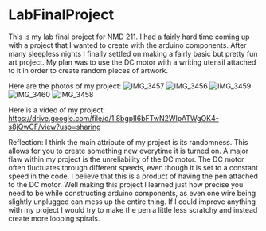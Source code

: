 # LabFinalProject
This is my lab final project for NMD 211.
I had a fairly hard time coming up with a project that I wanted to create with the arduino components. After many sleepless nights I finally settled on making a fairly basic but pretty fun art project.
My plan was to use the DC motor with a writing utensil attached to it in order to create random pieces of artwork. 

Here are the photos of my project: 
![IMG_3457](https://user-images.githubusercontent.com/94625745/146252368-03e0ed47-0009-4692-84da-39cd0c155c44.jpeg)
![IMG_3456](https://user-images.githubusercontent.com/94625745/146252480-78f7e38f-da5d-4ab6-b34a-824a6fcc12da.jpeg)
![IMG_3459](https://user-images.githubusercontent.com/94625745/146252484-cb003fb9-543a-474d-b88d-46b22b298b56.jpeg)
![IMG_3460](https://user-images.githubusercontent.com/94625745/146252488-764c4ee4-79d7-419d-bcff-2dc8808f8ab9.jpeg)
![IMG_3458](https://user-images.githubusercontent.com/94625745/146252493-eeb53956-b0a3-4b89-8838-225062e2a205.jpeg)

Here is a video of my project: 
https://drive.google.com/file/d/1I8bgpII6bFTwN2WIpATWgOK4-s8jQwCF/view?usp=sharing

Reflection:
  I think the main attribute of my project is its randomness. This allows for you to create something new everytime it is turned on. A major flaw within my project is the unreliability of the DC motor. The DC motor often fluctuates through different speeds, even though it is set to a constant speed in the code. I believe that this is a product of having the pen attached to the DC motor. Well making this project I learned just how precise you need to be while constructing arduino components, as even one wire being slightly unplugged can mess up the entire thing. If I could improve anything with my project I would try to make the pen a little less scratchy and instead create more looping spirals. 
